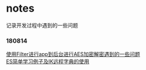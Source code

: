 # notes
记录开发过程中遇到的一些问题      
### 180814   
[使用Filter进行app到后台进行AES加密解密遇到的一些问题](https://github.com/Pengchangcheng/notes/blob/master/%E4%BD%BF%E7%94%A8Filter%E5%9C%A8%E5%8A%A0%E5%AF%86%E8%A7%A3%E5%AF%86%E8%BF%87%E7%A8%8B%E4%B8%AD%E9%81%87%E5%88%B0%E7%9A%84%E4%B8%80%E4%BA%9B%E9%97%AE%E9%A2%98.java)   
[ES简单学习例子及IK远程字典的使用](https://github.com/Pengchangcheng/elasticsearch_demo)
